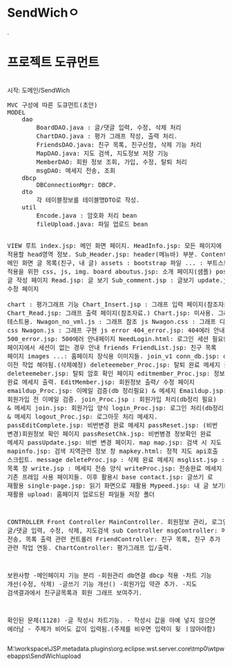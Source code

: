 SendWichㅇ
========
.<br/>
<h1>프로젝트 도큐먼트</h1>
<br/>
시작: 도메인/SendWich
<br/>
<pre>
MVC 구성에 따른 도큐먼트(초안)
MODEL
	dao
		BoardDAO.java : 글/댓글 입력, 수정, 삭제 처리
		ChartDAO.java : 평가 그래프 작성, 출력 처리.
		FriendsDAO.java: 친구 목록, 친구신청, 삭제 기능 처리
		MapDAO.java: 지도 검색, 지도정보 저장 기능
		MemberDAO: 회원 정보 조회, 가입, 수정, 탈퇴 처리
		msgDAO: 메세지 전송, 조회 
	dbcp
		DBConnectionMgr: DBCP.
	dto
		각 테이블정보를 테이블명DTO로 작성. 
	util
		Encode.java : 암호화 처리 bean
		fileUpload.java: 파일 업로드 bean

VIEW
	루트
		index.jsp: 메인 화면 페이지.
		HeadInfo.jsp: 모든 페이지에 적용할 head영역 정보.
		Sub_Header.jsp: header(메뉴바) 부분.
		Content.jsp: 메인 화면 글 목록(친구, 내 글)
	assets : bootstrap 파일
		... : 부트스트랩 적용을 위한 css, js, img.
	board
		aboutus.jsp: 소개 페이지(샘플)
		post.jsp: 글 작성 페이지
		Read.jsp: 글 보기
		Sub_comment.jsp : 글보기
		update.jsp: 글 수정 페이지		
	chart : 평가그래프 기능
		Chart_Insert.jsp : 그래프 입력 페이지(참조자료.)
		Chart_Read.jsp: 그래프 출력 페이지(참조자료.)
		Chart.jsp: 미사용. 그래프 테스트용.
		Nwagon_no_vml.js : 그래프 참조 js
		Nwagon.css : 그래프 디자인 css 
		Nwagon.js : 그래프 구현 js
	error
		404_error.jsp: 404에러 안내페이지
		500_error.jsp: 500에러 안내페이지
		NeedLogin.html: 로그인 세션 필요한 페이지에서 세션이 없는 경우 안내
	friends
		FriendList.jsp: 친구 목록 페이지
	images
		...: 홈페이지 장식용 이미지들.
	join_v1
		conn_db.jsp: dbcp로 이전 작업 해야됨.(삭제예정)
		deleteemeber_Proc.jsp: 탈퇴 완료 메세지 출력
		deleteemeber.jsp: 탈퇴 암호 확인 페이지
		editmember_Proc.jsp: 정보 수정 완료 메세지 출력.
		EditMember.jsp: 회원정보 출력/ 수정 페이지
		emaildup_Proc.jsp: 이메일 검증(db 정리필요) & 메세지
		Emaildup.jsp: 회원가입 전 이메일 검증.
		join_Proc.jsp : 회원가입 처리(db정리 필요) & 메세지
		join.jsp: 회원가입 양식
		login_Proc.jsp: 로그인 처리(db정리) & 메세지 
		logout_Proc.jsp: 로그아웃 처리 메세지.
		passEditComplete.jsp: 비번변경 완료 메세지
		passReset.jsp: (비번 변경)회원정보 확인 페이지
		passResetChk.jsp: 비번병경 정보확인 완료 메세지
		passUpdate.jsp: 비번 변경 페이지.
	map
		map.jsp: 검색 시 지도 창.
		mapinfo.jsp: 검색 지역관련 정보 창
		mapkey.html: 정적 지도 api호출 스크립트. 
	message
		deleteProc.jsp : 삭제 완료 메세지
		msglist.jsp : 쪽지 목록 창
		write.jsp : 메세지 전송 양식
		writeProc.jsp: 전송완료 메세지
	old: 기존 프레임 사용 페이지들. 이후 활용시 base
		contact.jsp: 글쓰기 로 재활용
		single-page.jsp: 읽기 화면으로 재활용
		Mypeed.jsp: 내 글 보기로 재활용
	upload: 홈페이지 업로드된 파일들 저장 폴더
		
CONTROLLER
	Front Controller 
		MainController. 회원정보 관리, 로그인, 글/댓글 입력, 수정, 삭제, 지도검색 
	sub Controller
		msgController: 메세지 전송, 목록 출력 관련 컨트롤러
		FriendController: 친구 목록, 친구 추가 관련 작업 연동.
		ChartController: 평가그래프 입/출력.


보완사항
-메인페이지 기능 분리
-회원관리 db연결 dbcp 적용
-차트 기능 개선(수정, 삭제)
-글쓰기 기능 개선()
-회원가입 약관 추가.
-지도 검색결과에서 친구글목록과 회원 그래프 보여주기.

확인된 문제(1128)
-글 작성시 차트기능.
	- 작성시 값을 아예 넣지 않으면 에러남
	- 주제가 비어도 값이 입력됨.(주제를 비우면 입력이 됮 ㅣ않아야함) 
</pre>

M:\workspace\JSP\.metadata\.plugins\org.eclipse.wst.server.core\tmp0\wtpwebapps\SendWich\upload